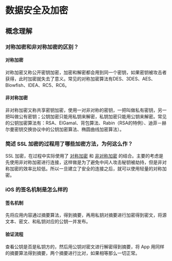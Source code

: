 # 数据安全及加密

## 概念理解

### 对称加密和非对称加密的区别？

#### 对称加密

对称加密又称公开密钥加密，加密和解密都会用到同一个密钥，如果密钥被攻击者获得，此时加密就失去了意义。常见的对称加密算法有DES、3DES、AES、Blowfish、IDEA、RC5、RC6。

#### 非对称加密

非对称加密又称共享密钥加密，使用一对非对称的密钥，一把叫做私有密钥，另一把叫做公有密钥；公钥加密只能用私钥来解密，私钥加密只能用公钥来解密。常见的公钥加密算法有：RSA、ElGamal、背包算法、Rabin（RSA的特例）、迪菲－赫尔曼密钥交换协议中的公钥加密算法、椭圆曲线加密算法）。



### 简述 SSL 加密的过程用了哪些加密方法，为何这么作？

SSL 加密，在过程中实际使用了 <u>对称加密</u> 和 <u>非对称加密</u> 的结合。主要的考虑是先使用非对称加密进行连接，这样做是为了避免中间人攻击秘钥被劫持，但是非对称加密的效率比较低。所以一旦建立了安全的连接之后，就可以使用轻量的对称加密。



### iOS 的签名机制是怎么样的

#### 签名机制

先将应用内容通过摘要算法，得到摘要，再用私钥对摘要进行加密得到密文，将源文本、密文、和私钥对应的公钥一并发布。

#### 验证流程

查看公钥是否是私钥方的，然后用公钥对密文进行解密得到摘要，将 App 用同样的摘要算法得到摘要，两个摘要进行比对，如果相等那么一切正常。


